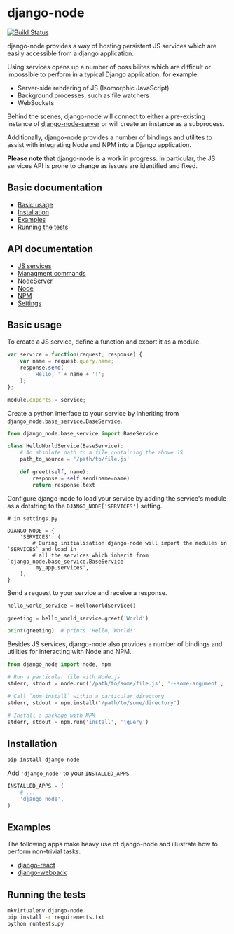 django-node
===========

[![Build Status](https://travis-ci.org/markfinger/django-node.svg?branch=master)](https://travis-ci.org/markfinger/django-node)

django-node provides a way of hosting persistent JS services which are easily accessible from a django application.

Using services opens up a number of possibilites which are difficult or impossible to perform in a typical Django application, for example:
- Server-side rendering of JS (Isomorphic JavaScript)
- Background processes, such as file watchers
- WebSockets

Behind the scenes, django-node will connect to either a pre-existing instance of [django-node-server](https://github.com/markfinger/django-node-server) or will create an instance as a subprocess.

Additionally, django-node provides a number of bindings and utilites to assist with integrating Node and NPM into a Django application.

**Please note** that django-node is a work in progress. In particular, the JS services API is prone to change as issues are identified and fixed.


Basic documentation
-------------------

- [Basic usage](#basic-usage)
- [Installation](#installation)
- [Examples](#examples)
- [Running the tests](#running-the-tests)


API documentation
-----------------

- [JS services](docs/js_services.md)
- [Managment commands](docs/management_commands.md)
- [NodeServer](docs/node_server.md)
- [Node](docs/node.md)
- [NPM](docs/npm.md)
- [Settings](docs/settings.md)


Basic usage
-----------

To create a JS service, define a function and export it as a module. 

```javascript
var service = function(request, response) {
	var name = request.query.name;
	response.send(
	    'Hello, ' + name + '!';
	);
};

module.exports = service;
```

Create a python interface to your service by inheriting from `django_node.base_service.BaseService`.

```python
from django_node.base_service import BaseService

class HelloWorldService(BaseService):
    # An absolute path to a file containing the above JS
    path_to_source = '/path/to/file.js'

    def greet(self, name):
        response = self.send(name=name)
        return response.text
```

Configure django-node to load your service by adding the service's module as a 
dotstring to the `DJANGO_NODE['SERVICES']` setting.

```
# in settings.py

DJANGO_NODE = {
    'SERVICES': (
    	# During initialisation django-node will import the modules in `SERVICES` and load in 
        # all the services which inherit from `django_node.base_service.BaseService`
        'my_app.services',
    ),
}
```

Send a request to your service and receive a response.

```python
hello_world_service = HelloWorldService()

greeting = hello_world_service.greet('World')

print(greeting)  # prints 'Hello, World!'
```

Besides JS services, django-node also provides a number of bindings and utilities for
interacting with Node and NPM.

```python
from django_node import node, npm

# Run a particular file with Node.js
stderr, stdout = node.run('/path/to/some/file.js', '--some-argument', 'some_value')

# Call `npm install` within a particular directory
stderr, stdout = npm.install('/path/to/some/directory')

# Install a package with NPM
stderr, stdout = npm.run('install', 'jquery')
```


Installation
------------

```bash
pip install django-node
```

Add `'django_node'` to your `INSTALLED_APPS`

```python
INSTALLED_APPS = (
    # ...
    'django_node',
)
```


Examples
--------

The following apps make heavy use of django-node and illustrate how to perform non-trivial tasks.

- [django-react](http://github.com/markfinger/django-react)
- [django-webpack](http://github.com/markfinger/django-webpack)


Running the tests
-----------------

```bash
mkvirtualenv django-node
pip install -r requirements.txt
python runtests.py
```
